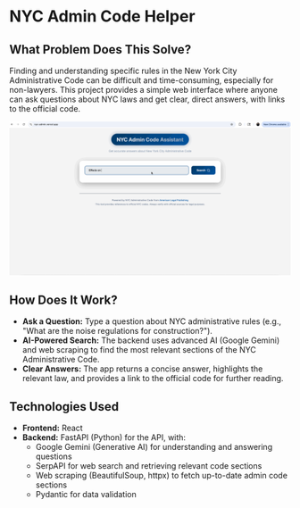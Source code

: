 # NYC Admin Code Helper

## What Problem Does This Solve?

Finding and understanding specific rules in the New York City Administrative Code can be difficult and time-consuming, especially for non-lawyers. This project provides a simple web interface where anyone can ask questions about NYC laws and get clear, direct answers, with links to the official code.

![Demo](./walkthrough.gif)

## How Does It Work?

- **Ask a Question:** Type a question about NYC administrative rules (e.g., "What are the noise regulations for construction?").
- **AI-Powered Search:** The backend uses advanced AI (Google Gemini) and web scraping to find the most relevant sections of the NYC Administrative Code.
- **Clear Answers:** The app returns a concise answer, highlights the relevant law, and provides a link to the official code for further reading.

## Technologies Used

- **Frontend:** React
- **Backend:** FastAPI (Python) for the API, with:
  - Google Gemini (Generative AI) for understanding and answering questions
  - SerpAPI for web search and retrieving relevant code sections
  - Web scraping (BeautifulSoup, httpx) to fetch up-to-date admin code sections
  - Pydantic for data validation
